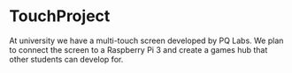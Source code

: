 # TouchProject
At university we have a multi-touch screen developed by PQ Labs. We plan to connect the screen to a Raspberry Pi 3 and create a games hub that other students can develop for. 
